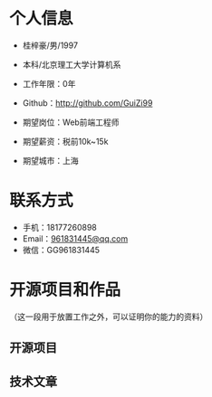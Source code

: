# 个人信息

- 桂梓豪/男/1997
- 本科/北京理工大学计算机系
- 工作年限：0年
- Github：http://github.com/GuiZi99

- 期望岗位：Web前端工程师
- 期望薪资：税前10k~15k
- 期望城市：上海

# 联系方式

- 手机：18177260898
- Email：961831445@qq.com
- 微信：GG961831445

# 开源项目和作品
（这一段用于放置工作之外，可以证明你的能力的资料）

## 开源项目

## 技术文章
